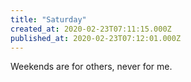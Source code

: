 ```yaml
---
title: "Saturday"
created_at: 2020-02-23T07:11:15.000Z
published_at: 2020-02-23T07:12:01.000Z
---
```

Weekends are for others, never for me.
